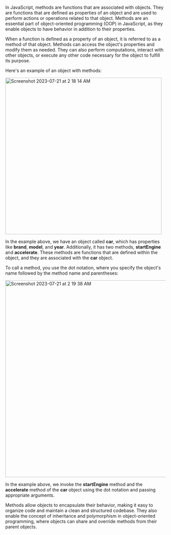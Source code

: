 
In JavaScript, methods are functions that are associated with objects. They are functions that are defined as properties of an object and are used to perform actions or operations related to that object. Methods are an essential part of object-oriented programming (OOP) in JavaScript, as they enable objects to have behavior in addition to their properties.

When a function is defined as a property of an object, it is referred to as a method of that object. Methods can access the object's properties and modify them as needed. They can also perform computations, interact with other objects, or execute any other code necessary for the object to fulfill its purpose.

Here's an example of an object with methods:

<img width="491" alt="Screenshot 2023-07-21 at 2 18 14 AM" src="https://github.com/ERA-Solutions-LLC/JavaScript-Intermediate-Assignments/assets/92329761/77dadddc-5b10-4045-9b03-ff1c479ef83f">

In the example above, we have an object called **car**, which has properties like **brand**, **model**, and **year**. Additionally, it has two methods, **startEngine** and **accelerate**. These methods are functions that are defined within the object, and they are associated with the **car** object.

To call a method, you use the dot notation, where you specify the object's name followed by the method name and parentheses:

<img width="617" alt="Screenshot 2023-07-21 at 2 19 38 AM" src="https://github.com/ERA-Solutions-LLC/JavaScript-Intermediate-Assignments/assets/92329761/c0d0ae21-13fd-42fb-b6bc-8e4b60939db9">

In the example above, we invoke the **startEngine** method and the **accelerate** method of the **car** object using the dot notation and passing appropriate arguments.

Methods allow objects to encapsulate their behavior, making it easy to organize code and maintain a clean and structured codebase. They also enable the concept of inheritance and polymorphism in object-oriented programming, where objects can share and override methods from their parent objects.
